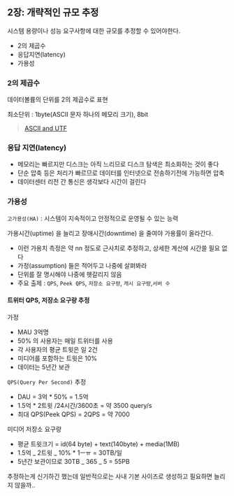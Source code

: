 ## 2장: 개략적인 규모 추정

시스템 용량이나 성능 요구사항에 대한 규모를 추정할 수 있어야한다.

- 2의 제곱수
- 응답지연(latency)
- 가용성

### 2의 제곱수

데이터볼륨의 단위를 2의 제곱수로 표현

최소단위 : 1byte(ASCII 문자 하나의 메모리 크기), 8bit

> [ASCII and UTF](https://gaeng-stroy.tistory.com/163)

### 응답 지연(latency)

- 메모리는 빠르지만 디스크는 아직 느리므로 디스크 탐색은 최소화하는 것이 좋다
- 단순 압축 등은 처리가 빠르므로 데이터를 인터넷으로 전송하기전에 가능하면 압축
- 데이터센터 리전 간 통신은 생각보다 시간이 걸린다

### 가용성

`고가용성(HA)` : 시스템이 지속적이고 안정적으로 운영될 수 있는 능력

가용시간(uptime) 을 늘리고 장애시간(downtime) 을 줄여야 가용률이 올라간다.

- 이런 가용치 측정은 약 nn 정도로 근사치로 추정하고, 상세한 계산에 시간쓸 필요 없다
- 가정(assumption) 들은 적어두고 나중에 살펴봐라
- 단위를 잘 명시해야 나중에 헷갈리지 않음
- 주요 출제 : `QPS`, `Peek QPS`, `저장소 요구량`, `캐시 요구량`,`서버 수`

#### 트위터 QPS, 저장소 요구량 추정

가정

- MAU 3억명
- 50% 의 사용자는 매일 트위터를 사용
- 각 사용자의 평균 트윗은 일 2건
- 미디어를 포함하는 트윗은 10%
- 데이터는 5년간 보관

`QPS(Query Per Second)` 추정

- DAU = 3억 \* 50% = 1.5억
- 1.5억 \* 2트윗 /24시간/3600초 = 약 3500 query/s
- 최대 QPS(Peek QPS) = 2QPS = 약 7000

미디어 저장소 요구량

- 평균 트윗크기 = id(64 byte) + text(140byte) + media(1MB)
- 1.5억 _ 2트윗 _ 10% \* 1ㅡㅠ = 30TB/일
- 5년간 보관이므로 30TB _ 365 _ 5 = 55PB

추정하는게 신기하긴 했는데 일반적으로는 사내 기본 사이즈로 생성하고 필요하면 늘리지 않을까..
